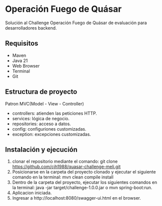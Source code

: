 # Operación Fuego de Quásar

Solución al Challenge Operación Fuego de Quásar de evaluación para desarrolladores backend.

## Requisitos

* Maven
* Java 21
* Web Browser
* Terminal
* Git

## Estructura de proyecto

Patron MVC(Model - View - Controller)
* controllers: atienden las peticiones HTTP.
* services: lógica de negocio.
* repositories: acceso a datos.
* config: configuriones customizadas.
* exception: excepciones customizadas.

## Instalación y ejecución

1. clonar el repositorio mediante el comando: git clone https://github.com/cjh1988/quasar-challenge-meli.git
2. Posicionarse en la carpeta del proyecto clonado y ejecutar el siguiente comando en la terminal: mvn clean compile install
3. Dentro de la carpeta del proyecto, ejecutar los siguientes comandos en la terminal: java -jar target/challenge-1.0.0.jar o mvn spring-boot:run.
4. Aplicacion iniciada.
5. Ingresar a http://localhost:8080/swagger-ui.html en el browser.
